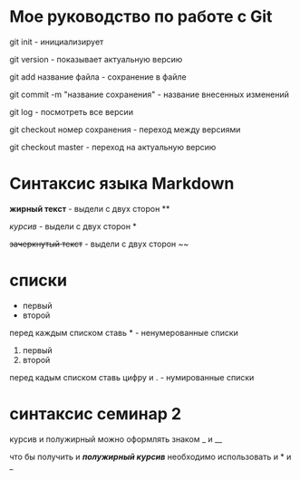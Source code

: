 # Мое руководство по работе с Git

git init - инициализирует

git version - показывает актуальную версию

git add название файла - сохранение в файле 

git commit -m "название сохранения" - название внесенных изменений

git log - посмотреть все версии

git checkout номер сохранения - переход между версиями

git checkout master - переход на актуальную версию

# Синтаксис языка Markdown

**жирный текст** - выдели с двух сторон **

*курсив* - выдели с двух сторон *

~~зачеркнутый текст~~ - выдели с двух сторон ~~

# списки

* первый
* второй

перед каждым списком ставь * - ненумерованные списки

1. первый
2. второй

перед кадым списком ставь цифру и . - нумированные списки

# синтаксис семинар 2

курсив и полужирный можно оформлять знаком _ и __ 

что бы получить и _**полужирный курсив**_ необходимо использовать и * и _

